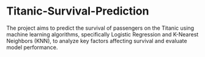 # Titanic-Survival-Prediction
The project aims to predict the survival of passengers on the Titanic using machine learning algorithms, specifically Logistic Regression and K-Nearest Neighbors (KNN), to analyze key factors affecting survival and evaluate model performance.
